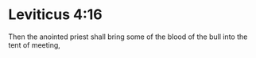 # Leviticus 4:16

Then the anointed priest shall bring some of the blood of the bull into the tent of meeting,
